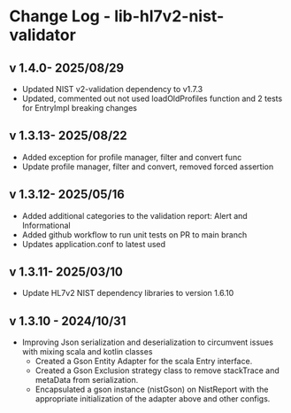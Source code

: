 # Change Log - lib-hl7v2-nist-validator

## v 1.4.0- 2025/08/29

- Updated NIST v2-validation dependency to v1.7.3 
- Updated, commented out not used loadOldProfiles function and 2 tests for EntryImpl breaking changes


## v 1.3.13- 2025/08/22

- Added exception for profile manager, filter and convert func  
- Update profile manager, filter and convert, removed forced assertion

## v 1.3.12- 2025/05/16

- Added additional categories to the validation report: Alert and Informational
- Added github workflow to run unit tests on PR to main branch
- Updates application.conf to latest used 

## v 1.3.11- 2025/03/10

- Update HL7v2 NIST dependency libraries to version 1.6.10

## v 1.3.10 - 2024/10/31

- Improving Json serialization and deserialization to circumvent issues with mixing scala and kotlin classes
  - Created a Gson Entity Adapter for the scala Entry interface.
  - Created a Gson Exclusion strategy class to remove stackTrace and metaData from serialization.
  - Encapsulated a gson instance (nistGson) on NistReport with the appropriate initialization of the adapter above and other configs.


